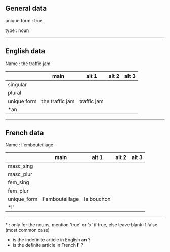 ## General data

unique form : true

type : noun

---

## English data

Name : the traffic jam

|             |      main       |    alt 1    | alt 2 | alt 3 |
| :---------- | :-------------: | :---------: | :---: | ----- |
| singular    |                 |             |       |       |
| plural      |                 |             |       |       |
| unique form | the traffic jam | traffic jam |       |       |
| \*an        |                 |             |       |       |

---

## French data

Name : l'embouteillage

|             |      main       |   alt 1    | alt 2 | alt 3 |
| :---------- | :-------------: | :--------: | :---: | :---: |
| masc_sing   |                 |            |       |       |
| masc_plur   |                 |            |       |       |
| fem_sing    |                 |            |       |       |
| fem_plur    |                 |            |       |       |
| unique_form | l'embouteillage | le bouchon |       |       |
| \*l'        |                 |            |       |       |

---

\* : only for the nouns, mention 'true' or 'x' if true, else leave blank if false (most common case)

- is the indefinite article in English **an** ?
- is the definite article in French **l'** ?
